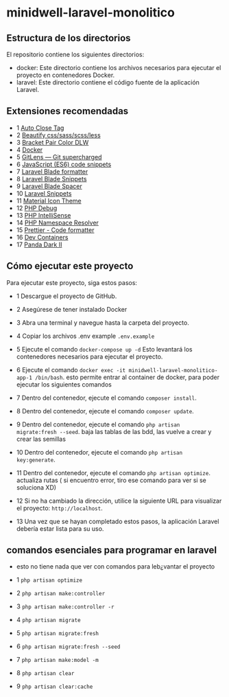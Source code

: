 # minidwell-laravel-monolitico

## Estructura de los directorios
El repositorio contiene los siguientes directorios:

* docker: Este directorio contiene los archivos necesarios para ejecutar el proyecto en contenedores Docker.
* laravel: Este directorio contiene el código fuente de la aplicación Laravel.

## Extensiones recomendadas
* 1 [Auto Close Tag](https://marketplace.visualstudio.com/items?itemName=formulahendry.auto-close-tag)
* 2 [Beautify css/sass/scss/less](https://marketplace.visualstudio.com/items?itemName=michelemelluso.code-beautifier)
* 3 [Bracket Pair Color DLW](https://marketplace.visualstudio.com/items?itemName=BracketPairColorDLW.bracket-pair-color-dlw)
* 4 [Docker](https://marketplace.visualstudio.com/items?itemName=ms-azuretools.vscode-docker)
* 5 [GitLens — Git supercharged](https://marketplace.visualstudio.com/items?itemName=eamodio.gitlens)
* 6 [JavaScript (ES6) code snippets](https://marketplace.visualstudio.com/items?itemName=xabikos.JavaScriptSnippets)
* 7 [Laravel Blade formatter](https://marketplace.visualstudio.com/items?itemName=shufo.vscode-blade-formatter)
* 8 [Laravel Blade Snippets](https://marketplace.visualstudio.com/items?itemName=onecentlin.laravel-blade)
* 9 [Laravel Blade Spacer](https://marketplace.visualstudio.com/items?itemName=austenc.laravel-blade-spacer)
* 10 [Laravel Snippets](https://marketplace.visualstudio.com/items?itemName=onecentlin.laravel5-snippets)
* 11 [Material Icon Theme](https://marketplace.visualstudio.com/items?itemName=PKief.material-icon-theme)
* 12 [PHP Debug](https://marketplace.visualstudio.com/items?itemName=xdebug.php-debug)
* 13 [PHP IntelliSense](https://marketplace.visualstudio.com/items?itemName=bmewburn.vscode-intelephense-client)
* 14 [PHP Namespace Resolver](https://marketplace.visualstudio.com/items?itemName=MehediDracula.php-namespace-resolver)
* 15 [Prettier - Code formatter](https://marketplace.visualstudio.com/items?itemName=esbenp.prettier-vscode)
* 16 [Dev Containers](https://marketplace.visualstudio.com/items?itemName=ms-vscode-remote.remote-containers)
* 17 [Panda Dark II](https://marketplace.visualstudio.com/items?itemName=PandaDigitalLLC.panda-dark-ii)


## Cómo ejecutar este proyecto
 Para ejecutar este proyecto, siga estos pasos:

* 1 Descargue el proyecto de GitHub.
* 2 Asegúrese de tener instalado Docker
* 3 Abra una terminal y navegue hasta la carpeta del proyecto.
* 4 Copiar los archivos .env example ```.env.example```
* 5 Ejecute el comando ```docker-compose up -d``` Esto levantará los contenedores necesarios para ejecutar el proyecto. 

* 6 Ejecute el comando ```docker exec -it minidwell-laravel-monolitico-app-1 /bin/bash```. esto permite entrar al container de docker, para poder ejecutar los siguientes comandos

* 7 Dentro del contenedor, ejecute el comando ```composer install```.
* 8 Dentro del contenedor, ejecute el comando ```composer update```.
* 9 Dentro del contenedor, ejecute el comando ```php artisan migrate:fresh --seed```. baja las tablas de las bdd, las vuelve a crear y crear las semillas
* 10 Dentro del contenedor, ejecute el comando ```php artisan key:generate```. 
* 11 Dentro del contenedor, ejecute el comando ```php artisan optimize```. actualiza rutas ( si encuentro error, tiro ese comando para ver si se soluciona XD)
* 12 Si no ha cambiado la dirección, utilice la siguiente URL para visualizar el proyecto: ```http://localhost```.
* 13 Una vez que se hayan completado estos pasos, la aplicación Laravel debería estar lista para su uso.

## comandos esenciales para programar en laravel
* esto no tiene nada que ver con comandos para leb¿vantar el proyecto

* 1 ```php artisan optimize```
* 2 ```php artisan make:controller```
* 3 ```php artisan make:controller -r```
* 4 ```php artisan migrate```
* 5 ```php artisan migrate:fresh``` 
* 6 ```php artisan migrate:fresh --seed```
* 7 ```php artisan make:model -m``` 
* 8 ```php artisan clear``` 
* 9 ```php artisan clear:cache``` 

